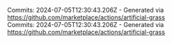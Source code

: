 Commits: 2024-07-05T12:30:43.206Z - Generated via https://github.com/marketplace/actions/artificial-grass
<br>
Commits: 2024-07-05T12:30:43.206Z - Generated via https://github.com/marketplace/actions/artificial-grass
<br>
